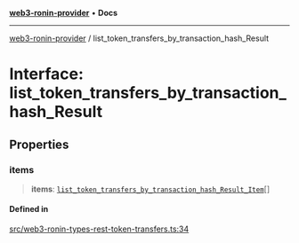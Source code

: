 [**web3-ronin-provider**](../README.md) • **Docs**

***

[web3-ronin-provider](../globals.md) / list\_token\_transfers\_by\_transaction\_hash\_Result

# Interface: list\_token\_transfers\_by\_transaction\_hash\_Result

## Properties

### items

> **items**: [`list_token_transfers_by_transaction_hash_Result_Item`](list_token_transfers_by_transaction_hash_Result_Item.md)[]

#### Defined in

[src/web3-ronin-types-rest-token-transfers.ts:34](https://github.com/chuacw/web3-ronin-provider/blob/7646ce38176c1dab59363eef0869f2efa34d498b/src/web3-ronin-types-rest-token-transfers.ts#L34)
